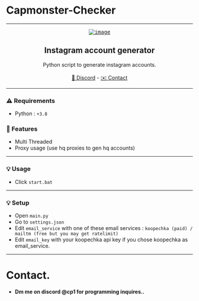 # Capmonster-Checker
----
<div align="center">
  <kbd>
  <a href="https://github.com/VirusNoirrr/Capmonster-Checker">
    <a href="https://imgbb.com/"><img src="https://i.ibb.co/vc3T3S3/image.png" alt="image" border="0"></a>
  </a>
  </kbd>
  
  <h2 align="center">Instagram account generator</h2>
  <p align="center">
    Python script to generate instagram accounts.
    <br />
    <br />
    <a href="https://discord.gg/procap">🌌 Discord</a>
    -
    <a href="https://discord.com/users/1087555822399262812">✉️ Contact</a>

  </p>
</div>

----

### ⚠️ Requirements
* Python : `+3.8`
### 📜 Features
* Multi Threaded
* Proxy usage (use hq proxies to gen hq accounts)

----

### 💡 Usage
* Click `start.bat`
  
----

### 💡 Setup
* Open `main.py`
* Go to `settings.json`
* Edit `email_service` with one of these email services : `koopechka (paid) / mailtm (free but you may get ratelimit)`
* Edit `email_key` with your koopechka api key if you chose koopechka as email_service.
----

# Contact.
- **Dm me on discord @cp1 for programming inquires..**
